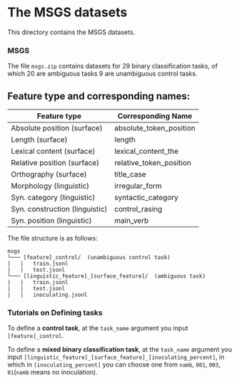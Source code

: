 # The MSGS datasets

This directory contains the MSGS datasets.

### MSGS

The file ```msgs.zip```  contains datasets for 29 binary classification tasks, of which 20 are ambiguous tasks 9 are unambiguous control tasks.

## Feature type and corresponding names:

| Feature type | Corresponding Name |
|-|-|
| Absolute position (surface) | absolute_token_position |
| Length (surface) | length |
| Lexical content (surface) | lexical_content_the |
| Relative position (surface) | relative_token_position |
| Orthography (surface) | title_case |
| Morphology (linguistic) | irregular_form |
| Syn. category (linguistic) | syntactic_category |
| Syn. construction (linguistic) | control_rasing|
| Syn. position (linguistic) | main_verb |

The file structure is as follows:
```
msgs
└─── [feature]_control/  (unambiguous control task)
|   |   train.jsonl
|   |   test.jsonl
└─── [linguistic_feature]_[surface_feature]/  (ambiguous task)
|   |   train.jsonl
|   |   test.jsonl
|   |   inoculating.jsonl
```

### Tutorials on Defining tasks

To define a **control task**, at the `task_name` argument you input `[feature]_control`.

To define a **mixed binary classification task**, at the `task_name` argument you input `[linguistic_feature]_[surface_feature]_[inoculating_percent]`, in which in `[inoculating_percent]` you can choose one from `namb`, `001`, `003`, `01`(`namb` means no inoculation).
